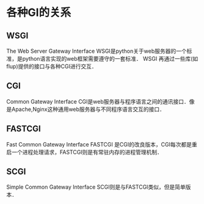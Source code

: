 # 各种GI的关系

## WSGI 
The Web Server Gateway Interface
WSGI是python关于web服务器的一个标准，是python语言实现的web框架需要遵守的一套标准．
WSGI 再通过一些库(如flup)提供的接口与各种CGI进行交互．
## CGI
Common Gateway Interface
CGI是web服务器与程序语言之间的通讯接口．像是Apache,Nginx这种通用web服务器与不同程序语言交互的接口．
## FASTCGI
Fast Common Gateway Interface
FASTCGI 是CGI的改良版本，CGI每次都是重启一个进程处理请求，FASTCGI则是有常驻内存的进程管理机制．
## SCGI
Simple Common Gateway Interface
SCGI则是与FASTCGI类似，但是简单版本．